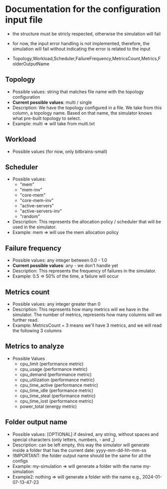 # Documentation for the configuration input file

- the structure must be stricly respected, otherwise the simulation will fail
- for now, the input error handling is not implemented, therefore, the simulation will fail without indicating the error is related to the input

- Topology,Workload,Scheduler,FailureFrequency,MetricsCount,Metrics,FolderOutputName

## Topology
- Possible values: string that matches file name with the topology configuration
- <b>Current possible values</b>: multi / single
- Description: We have the topology configured in a file. We take from this column, a topology name. Based on that name, the simulator knows what pre-built topology to select.
- Example: multi => will take from multi.txt

## Workload
- Possible values (for now, only bitbrains-small)

## Scheduler
- Possible values:
    - "mem"
    - "mem-inv"
    - "core-mem"
    - "core-mem-inv"
    - "active-servers"
    - "active-servers-inv"
    - "random"
- Description: This represents the allocation policy / scheduler that will be used in the simulator.
- Example: mem => will use the mem allocation policy

## Failure frequency
- Possible values: any integer between 0.0 - 1.0
- <b>Current possible values</b>: any - we don't handle yet
- Description: This represents the frequency of failures in the simulator.
- Example: 0.5 => 50% of the time, a failure will occur


## Metrics count
- Possible values: any integer greater than 0
- Description: This represents how many metrics will we have in the simulator. The number of metrics, represents how many columns will we further read.
- Example: MetricsCount = 3 means we'll have 3 metrics, and we will read the following 3 columns

## Metrics to analyze
- Possible Values
    - cpu_limit (performance metric)
    - cpu_usage (performance metric)
    - cpu_demand (performance metric)
    - cpu_utilization (performance metric)
    - cpu_time_active (performance metric)
    - cpu_time_idle (performance metric)
    - cpu_time_steal (performance metric)
    - cpu_time_lost (performance metric)
    - power_total (energy metric)

## Folder output name
- Possible values: [OPTIONAL] if desired, any string, without spaces and special characters (only letters, numbers, - and _)
- Description: can be left empty, this way the simulator will generate inside a folder that has the current date: yyyy-mm-dd-hh-mm-ss
- !IMPORTANT: the folder output name should be the same for all the configs
- Example: my-simulation => will generate a folder with the name my-simulation
- Example2: nothing => will generate a folder with the name e.g., 2024-01-07-13-47-23


